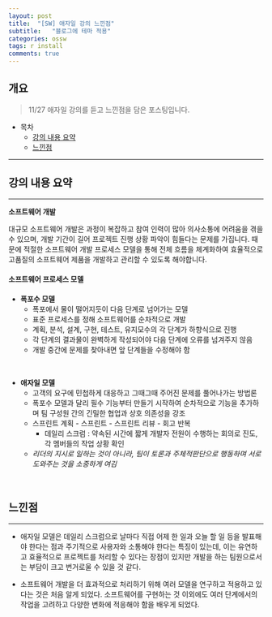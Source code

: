 ```yaml
---
layout: post
title:  "[SW] 애자일 강의 느낀점"
subtitle:   "블로그에 테마 적용"
categories: ossw
tags: r install
comments: true
---
```


## 개요
> 11/27 애자일 강의를 듣고 느낀점을 담은 포스팅입니다. 
  
- 목차
   - [강의 내용 요약](#강의-내용-요약)
   - [느낀점](#느낀점)

  
---

## 강의 내용 요약
---
  

 __소프트웨어 개발__<br>

  대규모 소프트웨어 개발은 과정이 복잡하고 참여 인력이 많아 의사소통에 어려움을 겪을 수 있으며, 개발 기간이 길어 프로젝트 진행 상황 파악이 힘들다는 문제를 가집니다. 때문에 적절한 소프트웨어 개발 프로세스 모델을 통해 전체 흐름을 체계화하여 효율적으로 고품질의 소프트웨어 제품을 개발하고 관리할 수 있도록 해야합니다. 


#### 소프트웨어 프로세스 모델
- __폭포수 모델__
    - 폭포에서 물이 떨어지듯이 다음 단계로 넘어가는 모델
    - 표준 프로세스를 정해 소프트웨어를 순차적으로 개발
    - 계획, 분석, 설계, 구현, 테스트, 유지모수의 각 단계가 하향식으로 진행
    - 각 단계의 결과물이 완벽하게 작성되어야 다음 단계에 오류를 넘겨주지 않음
    - 개발 중간에 문제를 찾아내면 앞 단계들을 수정해야 함



<br>

- __애자일 모델__
    - 고객의 요구에 민첩하게 대응하고 그때그때 주어진 문제를 풀어나가는 방법론
    - 폭포수 모델과 달리 필수 기능부터 만들기 시작하여 순차적으로 기능을 추가하며 팀 구성원 간의 긴밀한 협업과 상호 의존성을 강조
    - 스프린트 계획 - 스프린트 - 스프린트 리뷰 - 회고 반복
        - 데일리 스크럼 : 약속된 시간에 짧게 개발자 전원이 수행하는 회의로 진도, 각 멤버들의 작업 상황 확인
    - _리더의 지시로 일하는 것이 아니라, 팀이 토론과 주체적판단으로 행동하며 서로 도와주는 것을 소중하게 여김_

<br>

## 느낀점
---
- 애자일 모델은 데일리 스크럼으로 날마다 직접 어제 한 일과 오늘 할 일 등을 발표해야 한다는 점과 주기적으로 사용자와 소통해야 한다는 특징이 있는데, 이는 유연하고 효율적으로  프로젝트를 처리할 수 있다는 장점이 있지만 개발을 하는 팀원으로서는 부담이 크고 번거로울 수 있을 것 같다. 

- 소프트웨어 개발을 더 효과적으로 처리하기 위해 여러 모델을 연구하고 적용하고 있다는 것은 처음 알게 되었다. 소프트웨어를 구현하는 것 이외에도 여러 단계에서의 작업을 고려하고 다양한 변화에 적응해야 함을 배우게 되었다.

